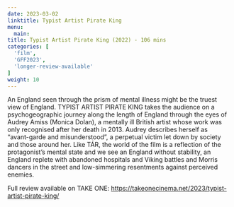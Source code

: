 ```yaml
---
date: 2023-03-02
linktitle: Typist Artist Pirate King
menu:
  main:
title: Typist Artist Pirate King (2022) - 106 mins
categories: [
  'film',
  'GFF2023',
  'longer-review-available'
]
weight: 10
---
```


An England seen through the prism of mental illness might be the truest view of England. TYPIST ARTIST PIRATE KING takes the audience on a psychogeographic journey along the length of England through the eyes of Audrey Amiss (Monica Dolan), a mentally ill British artist whose work was only recognised after her death in 2013. Audrey describes herself as “avant-garde and misunderstood”, a perpetual victim let down by society and those around her. Like TÁR, the world of the film is a reflection of the protagonist’s mental state and we see an England without stability, an England replete with abandoned hospitals and Viking battles and Morris dancers in the street and low-simmering resentments against perceived enemies.

Full review available on TAKE ONE: https://takeonecinema.net/2023/typist-artist-pirate-king/